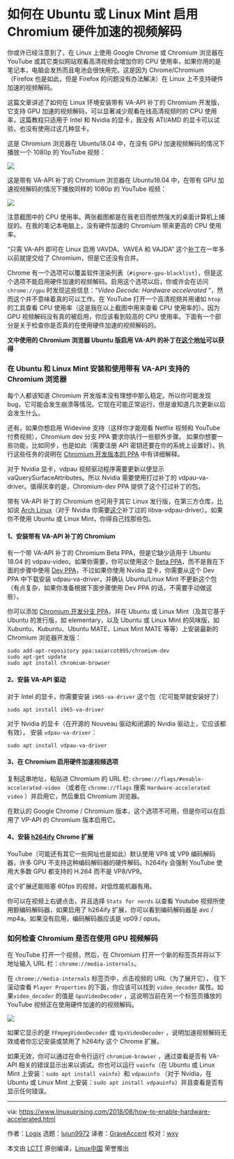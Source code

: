如何在 Ubuntu 或 Linux Mint 启用 Chromium 硬件加速的视频解码
======

你或许已经注意到了，在 Linux 上使用 Google Chrome 或 Chromium 浏览器在 YouTube 或其它类似网站观看高清视频会增加你的 CPU 使用率，如果你用的是笔记本，电脑会发热而且电池会很快用完。这是因为 Chrome/Chromium（Firefox 也是如此，但是 Firefox 的问题没有办法解决）在 Linux 上不支持硬件加速的视频解码。

这篇文章讲述了如何在 Linux 环境安装带有 VA-API 补丁的 Chromium 开发版，它支持 GPU 加速的视频解码，可以显著减少观看在线高清视频时的 CPU 使用率，这篇教程只适用于 Intel 和 Nvidia 的显卡，我没有 ATI/AMD 的显卡可以试验，也没有使用过这几种显卡。

这是 Chromium 浏览器在 Ubuntu18.04 中，在没有 GPU 加速视频解码的情况下播放一个 1080p 的 YouTube 视频：

![](https://4.bp.blogspot.com/-KtUQni2PMvE/W3KlJ62yLLI/AAAAAAAABW4/NrNVFaTAkZ8AmwqWwRvWD6czT51ni-R-gCLcBGAs/s1600/chromium-default-no-accel.png)

这是带有 VA-API 补丁的 Chromium 浏览器在 Ubuntu18.04 中，在带有 GPU 加速视频解码的情况下播放同样的 1080p 的 YouTube 视频：

![](https://4.bp.blogspot.com/-0c-wb4UNhW8/W3KlQBfeFnI/AAAAAAAABW8/WVUAYzM6hA8wRTlCcrPXPMpoXoFVR6b1QCLcBGAs/s1600/chromium-hardware-acceleration-enabled.png)

注意截图中的 CPU 使用率。两张截图都是在我老旧而依然强大的桌面计算机上捕捉的。在我的笔记本电脑上，没有硬件加速的 Chromium 带来更高的 CPU 使用率。

“只需 VA-API 即可在 Linux 启用 VAVDA、VAVEA 和 VAJDA” 这个[补丁][3]在一年多以前就提交给了 Chromium，但是它还没有合并。

Chrome 有一个选项可以覆盖软件渲染列表（`#ignore-gpu-blacklist`），但是这个选项不能启用硬件加速的视频解码。启用这个选项以后，你或许会在访问 `chrome://gpu` 时发现这些信息：“_Video Decode: Hardware accelerated_ “，然而这个并不意味着真的可以工作。在 YouTube 打开一个高清视频并用诸如 `htop` 的工具查看 CPU 使用率（这是我在以上截图中用来查看 CPU 使用率的）。因为 GPU 视频解码没有真的被启用，你应该看到较高的 CPU 使用率。下面有一个部分是关于检查你是否真的在使用硬件加速的视频解码的。

**文中使用的 Chromium 浏览器 Ubuntu 版启用 VA-API 的补丁在[这个地址][1]可以获得**

### 在 Ubuntu 和 Linux Mint 安装和使用带有 VA-API 支持的 Chromium 浏览器

每个人都该知道 Chromium 开发版本没有理想中那么稳定。所以你可能发现 bug，它可能会发生崩溃等情况。它现在可能正常运行，但是谁知道几次更新以后会发生什么。

还有，如果你想启用 Widevine 支持（这样你才能观看 Netflix 视频和 YouTube 付费视频），Chromium dev 分支 PPA 要求你执行一些额外步骤。 如果你想要一些功能，比如同步，也是如此（需要注册 API 密钥还要在你的系统上设置好）。执行这些任务的说明在 [Chromium 开发版本的 PPA][4] 中有详细解释。

对于 Nvidia 显卡，vdpau 视频驱动程序需要更新以便显示 vaQuerySurfaceAttributes。所以 Nvidia 需要使用打过补丁的 vdpau-va-driver。值得庆幸的是，Chromium-dev PPA 提供了这个打过补丁的包。

带有 VA-API 补丁的 Chromium 也可用于其它 Linux 发行版，在第三方仓库，比如说 [Arch Linux][5]（对于 Nvidia 你需要[这个][6]补丁过的 libva-vdpau-driver）。如果你不使用 Ubuntu 或 Linux Mint，你得自己找那些包。

#### 1、安装带有 VA-API 补丁的 Chromium

有一个带 VA-API 补丁的 Chromium Beta PPA，但是它缺少适用于 Ubuntu 18.04 的 vdpau-video。如果你需要，你可以使用这个 [Beta PPA][7]，而不是我在下面的步骤中使用 [Dev PPA][8]，不过如果你使用 Nvidia 显卡，你需要从这个 Dev PPA 中下载安装 vdpau-va-driver，并确认 Ubuntu/Linux Mint 不更新这个包（有点复杂，如果你准备根据下面步骤使用 Dev PPA 的话，不需要手动做这些）。

你可以添加 [Chromium 开发分支 PPA][4]，并在 Ubuntu 或 Linux Mint（及其它基于 Ubuntu 的发行版，如 elementary，以及 Ubuntu 或 Linux Mint 的风味版，如 Xubuntu、Kubuntu、Ubuntu MATE、Linux Mint MATE 等等）上安装最新的 Chromium 浏览器开发版：


```
sudo add-apt-repository ppa:saiarcot895/chromium-dev
sudo apt-get update
sudo apt install chromium-browser

```

#### 2、安装 VA-API 驱动

对于 Intel 的显卡，你需要安装 `i965-va-driver` 这个包（它可能早就安装好了）

```
sudo apt install i965-va-driver
```

对于 Nvidia 的显卡（在开源的 Nouveau 驱动和闭源的 Nvidia 驱动上，它应该都有效）， 安装 `vdpau-va-driver`：

```
sudo apt install vdpau-va-driver
```

#### 3、在 Chromium 启用硬件加速视频选项

复制这串地址，粘贴进 Chromium 的 URL 栏: `chrome://flags/#enable-accelerated-video` （或者在 `chrome://flags` 搜索 `Hardware-accelerated video` ）并启用它，然后重启 Chromium 浏览器。

在默认的 Google Chrome / Chromium 版本，这个选项不可用，但是你可以在启用了 VP-API 的 Chromium 版本启用它。

#### 4、安装 [h264ify][2] Chrome 扩展

YouTube（可能还有其它一些网址也是如此）默认使用 VP8 或 VP9 编码解码器，许多 GPU 不支持这种编码解码器的硬件解码。h264ify 会强制 YouTube 使用大多数 GPU 都支持的 H.264 而不是 VP8/VP9。

这个扩展还能阻塞 60fps 的视频，对低性能机器有用。

你可以在视频上右键点击，并且选择 `Stats for nerds` 以查看 Youtube 视频所使用额编码解码器，如果启用了 h264ify 扩展，你可以看到编码解码器是 avc / mp4a。如果没有启用，编码解码器应该是 vp09 / opus。

### 如何检查 Chromium 是否在使用 GPU 视频解码

在 YouTube 打开一个视频，然后，在 Chromium 打开一个新的标签页并将以下地址输入 URL 栏：`chrome://media-internals`。

在 `chrome://media-internals` 标签页中，点击视频的 URL（为了展开它）， 往下滚动查看 `Player Properties` 的下面，你应该可以找到  `video_decoder` 属性。如果`video_decoder` 的值是 `GpuVideoDecoder` ，这说明当前在另一个标签页播放的 YouTube 视频正在使用硬件加速的的视频解码。

![](https://4.bp.blogspot.com/-COBJWVT_Y0Q/W3KnG7AeHsI/AAAAAAAABXM/W2XAJA_S0BIHug4eQKTMOdIfXHhgkXhhQCLcBGAs/s1600/chromium-gpuvideodecoder-linux.png)

如果它显示的是 `FFmpegVideoDecoder` 或 `VpxVideoDecoder` ，说明加速视频解码无效或者你忘记安装或禁用了 h264ify 这个 Chrome 扩展。

如果无效，你可以通过在命令行运行 `chromium-browser` ，通过查看是否有 VA-API 相关的错误显示出来以调试。你也可以运行 `vainfo`（在 Ubuntu 或 Linux Mint 上安装：`sudo apt install vainfo`）和 `vdpauinfo` （对于 Nvidia，在 Ubuntu 或 Linux Mint 上安装：`sudo apt install vdpauinfo`）并且查看是否有显示任何错误。

--------------------------------------------------------------------------------

via: https://www.linuxuprising.com/2018/08/how-to-enable-hardware-accelerated.html

作者：[Logix][a]
选题：[lujun9972](https://github.com/lujun9972)
译者：[GraveAccent](https://github.com/GraveAccent)
校对：[wxy](https://github.com/wxy)

本文由 [LCTT](https://github.com/LCTT/TranslateProject) 原创编译，[Linux中国](https://linux.cn/) 荣誉推出

[a]:https://plus.google.com/118280394805678839070
[1]:https://github.com/saiarcot895/chromium-ubuntu-build/tree/master/debian/patches
[2]:https://chrome.google.com/webstore/detail/h264ify/aleakchihdccplidncghkekgioiakgal
[3]:https://chromium-review.googlesource.com/c/chromium/src/+/532294
[4]:https://launchpad.net/~saiarcot895/+archive/ubuntu/chromium-dev
[5]:https://aur.archlinux.org/packages/?O=0&SeB=nd&K=chromium+vaapi&outdated=&SB=n&SO=a&PP=50&do_Search=Go
[6]:https://aur.archlinux.org/packages/libva-vdpau-driver-chromium/
[7]:https://launchpad.net/~saiarcot895/+archive/ubuntu/chromium-beta
[8]:https://launchpad.net/~saiarcot895/+archive/ubuntu/chromium-dev/+packages
